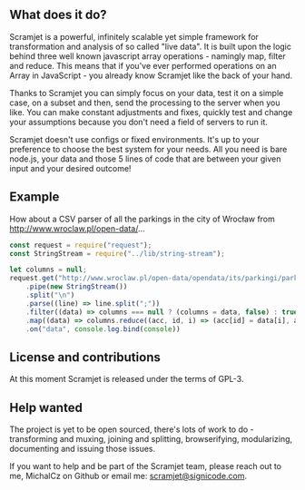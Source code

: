 ## What does it do?

Scramjet is a powerful, infinitely scalable yet simple framework for transformation and analysis of so called "live data". It is built upon the logic behind three well known javascript array operations - namingly map, filter and reduce. This means that if you've ever performed operations on an Array in JavaScript - you already know Scramjet like the back of your hand.

Thanks to Scramjet you can simply focus on your data, test it on a simple case, on a subset and then, send the processing to the server when you like. You can make constant adjustments and fixes, quickly test and change your assumptions because you don't need a field of servers to run it.

Scramjet doesn't use configs or fixed environments. It's up to your preference to choose the best system for your needs. All you need is bare node.js, your data and those 5 lines of code that are between your given input and your desired outcome!

## Example

How about a CSV parser of all the parkings in the city of Wrocław from http://www.wroclaw.pl/open-data/...

```javascript
const request = require("request");
const StringStream = require("../lib/string-stream");

let columns = null;
request.get("http://www.wroclaw.pl/open-data/opendata/its/parkingi/parkingi.csv")
    .pipe(new StringStream())
    .split("\n")
    .parse((line) => line.split(";"))
    .filter((data) => columns === null ? (columns = data, false) : true) // some kind of a "pop function maybe?"
    .map((data) => columns.reduce((acc, id, i) => (acc[id] = data[i], acc), {}))
    .on("data", console.log.bind(console))
```

## License and contributions

At this moment Scramjet is released under the terms of GPL-3.

## Help wanted

The project is yet to be open sourced, there's lots of work to do - transforming and muxing, joining and splitting, browserifying, modularizing, documenting and issuing those issues.

If you want to help and be part of the Scramjet team, please reach out to me, MichalCz on Github or email me: scramjet@signicode.com.
